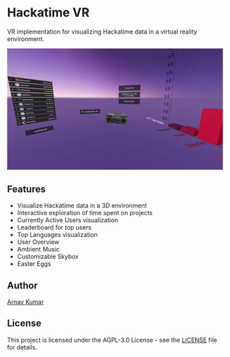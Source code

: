 # Hackatime VR

VR implementation for visualizing Hackatime data in a virtual reality environment.

![screenshot](screenshot.png)

## Features

- Visualize Hackatime data in a 3D environment
- Interactive exploration of time spent on projects
- Currently Active Users visualization
- Leaderboard for top users
- Top Languages visualization
- User Overview
- Ambient Music
- Customizable Skybox
- Easter Eggs

## Author
[Arnav Kumar](https://github.com/arnav-kr)

## License
This project is licensed under the AGPL-3.0 License - see the [LICENSE](LICENSE) file for details.
